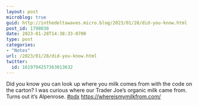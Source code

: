 ```yaml
---
layout: post
microblog: true
guid: http://inthedeltawaves.micro.blog/2023/01/28/did-you-know.html
post_id: 1798038
date: 2023-01-28T14:38:33-0700
type: post
categories:
- "Notes"
url: /2023/01/28/did-you-know.html
twitter:
  id: 1619794257363013632
---
```

<p>Did you know you can look up where you milk comes from with the code on the carton? I was curious where our Trader Joe’s organic milk came from. Turns out it’s Alpenrose. <a href="https://mastodon.social/tags/pdx" class="mention hashtag" rel="tag">#<span>pdx</span></a> <a href="https://whereismymilkfrom.com/" target="_blank" rel="nofollow noopener noreferrer"><span class="invisible">https://</span><span class="">whereismymilkfrom.com/</span><span class="invisible"></span></a></p>
